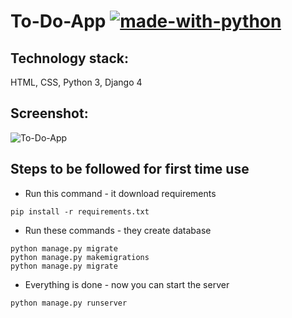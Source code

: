 # To-Do-App [![made-with-python](https://img.shields.io/badge/Made%20with-Python-1f425f.svg)](https://www.python.org/)

## Technology stack:
HTML, CSS, Python 3, Django 4
## Screenshot:
![To-Do-App](https://user-images.githubusercontent.com/106734953/183864391-721260d9-37b5-4e98-8aa4-44884fa283cc.png)
## Steps to be followed for first time use
- Run this command - it download requirements
```
pip install -r requirements.txt
```
- Run these commands - they create database
```
python manage.py migrate
python manage.py makemigrations
python manage.py migrate
```
- Everything is done - now you can start the server
```
python manage.py runserver
```
